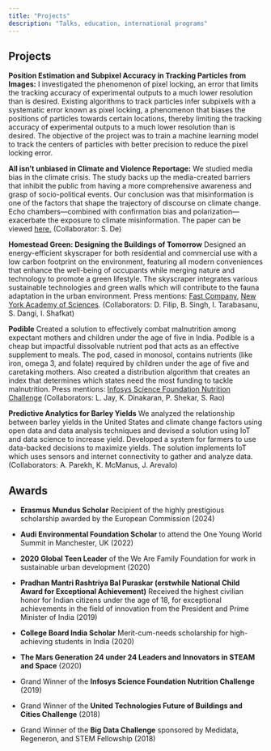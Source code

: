 ```yaml
---
title: "Projects"
description: "Talks, education, international programs"
---
```



## Projects
**Position Estimation and Subpixel Accuracy in Tracking Particles from Images:** I investigated the phenomenon of pixel locking, an error that limits the tracking accuracy of experimental outputs to a much lower resolution than is desired. Existing algorithms to track particles infer subpixels with a systematic error known as pixel locking, a phenomenon that biases the positions of particles towards certain locations, thereby limiting the tracking accuracy of experimental outputs to a much lower resolution than is desired. The objective of the project was to train a machine learning model to track the centers of particles with better precision to reduce the pixel locking error.

**All isn’t unbiased in Climate and Violence Reportage:** We studied media bias in the climate crisis. The study backs up the media-created barriers that inhibit the public from having a more comprehensive awareness and grasp of socio-political events. Our conclusion was that misinformation is one of the factors that shape the trajectory of discourse on climate change. Echo chambers—combined with confirmation bias and polarization—exacerbate the exposure to climate misinformation. The paper can be viewed [here.](https://drive.google.com/file/d/1JaUX274uTMVRdjnW7lzekYng651vmIYu/view?usp=sharing) 
(Collaborator: S. De)

**Homestead Green: Designing the Buildings of Tomorrow** Designed an energy-efficient skyscraper for both residential and commercial use with a low carbon footprint on the environment, featuring all modern conveniences that enhance the well-being of occupants while merging nature and technology to promote a green lifestyle. The skyscraper integrates various sustainable technologies and green walls which will contribute to the fauna adaptation in the urban environment. Press mentions: [Fast Company](https://www.fastcompany.com/90209043/6-teens-designed-this-wacky-green-building-of-the-future), [New York Academy of Sciences](https://www.nyas.org/news-articles/academy-news/challenge-winners-passionate-about-creating-sustainable-solutions/). 
(Collaborators: D. Filip, B. Singh, I. Tarabasanu, S. Dangi, I. Shafkat)


**Podible** Created a solution to effectively combat malnutrition among expectant mothers and children under the age of five in India. Podible is a cheap but impactful dissolvable nutrient pod that acts as an effective supplement to meals. The pod, cased in monosol, contains nutrients (like iron, omega 3, and folate) required by children under the age of five and caretaking mothers. Also created a distribution algorithm that creates an index that determines which states need the most funding to tackle malnutrition. Press mentions: [​​Infosys Science Foundation Nutrition Challenge](https://www.nyas.org/challenges/infosys-science-foundation-nutrition-challenge/?tab=winners%20and%20finalists#top)
(Collaborators: L. Jay, K. Dinakaran, P. Shekar, S. Rao)


**Predictive Analytics for Barley Yields** We analyzed the relationship between barley yields in the United States and climate change factors using open data and data analysis techniques and devised a solution using IoT and data science to increase yield. Developed a system for farmers to use data-backed decisions to maximize yields. The solution implements IoT which uses sensors and internet connectivity to gather and analyze data. 
(Collaborators: A. Parekh, K. McManus, J. Arevalo)




## Awards
- **Erasmus Mundus Scholar** Recipient of the highly prestigious scholarship awarded by the European Commission (2024)

- **Audi Environmental Foundation Scholar** to attend the One Young World Summit in Manchester, UK (2022)

- **2020 Global Teen Leader** of the We Are Family Foundation for work in sustainable urban development (2020)

- **Pradhan Mantri Rashtriya Bal Puraskar (erstwhile National Child Award for Exceptional Achievement)** Received the highest civilian honor for Indian citizens under the age of 18, for exceptional achievements in the field of innovation from the President and Prime Minister of India (2019)

- **College Board India Scholar** Merit-cum-needs scholarship for high-achieving students in India (2020)

- **The Mars Generation 24 under 24 Leaders and Innovators in STEAM and Space** (2020)

- Grand Winner of the **Infosys Science Foundation Nutrition Challenge** (2019)

- Grand Winner of the **United Technologies Future of Buildings and Cities Challenge** (2018)

- Grand Winner of the **Big Data Challenge** sponsored by Medidata, Regeneron, and STEM Fellowship (2018)



















